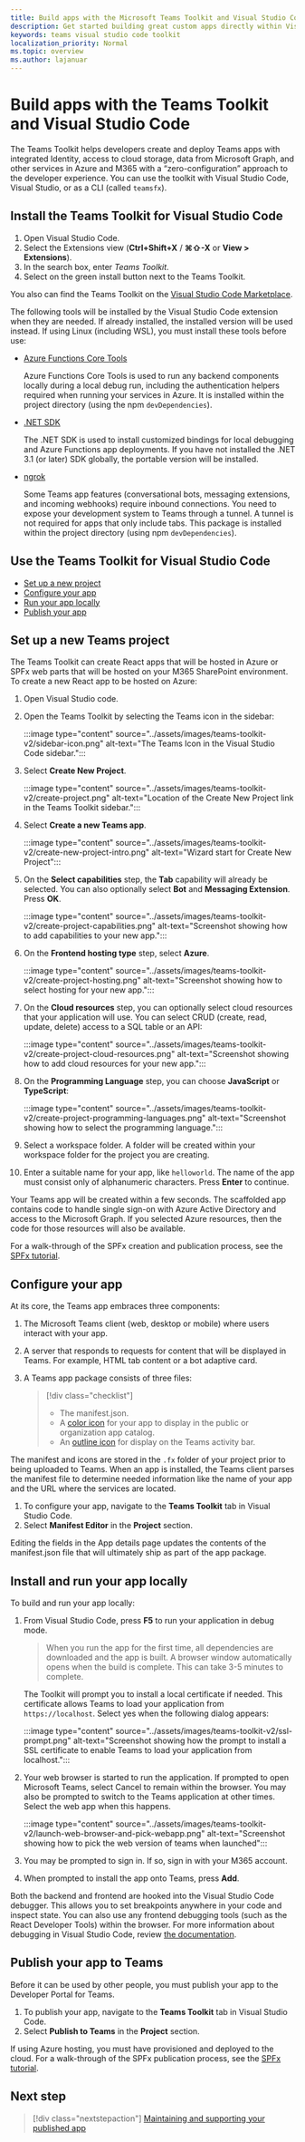 ```yaml
---
title: Build apps with the Microsoft Teams Toolkit and Visual Studio Code
description: Get started building great custom apps directly within Visual Studio Code with the Microsoft Teams Toolkit
keywords: teams visual studio code toolkit
localization_priority: Normal
ms.topic: overview
ms.author: lajanuar
---
```

# Build apps with the Teams Toolkit and Visual Studio Code

The Teams Toolkit helps developers create and deploy Teams apps with integrated Identity, access to cloud storage, data from Microsoft Graph, and other services in Azure and M365 with a “zero-configuration” approach to the developer experience.  You can use the toolkit with Visual Studio Code, Visual Studio, or as a CLI (called `teamsfx`).

## Install the Teams Toolkit for Visual Studio Code

1. Open Visual Studio Code.
1. Select the Extensions view (**Ctrl+Shift+X** / **⌘⇧-X** or **View > Extensions**).
1. In the search box, enter _Teams Toolkit_.
1. Select on the green install button next to the Teams Toolkit.

You also can find the Teams Toolkit on the [Visual Studio Code Marketplace](https://marketplace.visualstudio.com/items?itemName=TeamsDevApp.ms-teams-vscode-extension).

The following tools will be installed by the Visual Studio Code extension when they are needed.  If already installed, the installed version will be used instead.  If using Linux (including WSL), you must install these tools before use:

- [Azure Functions Core Tools](/azure/azure-functions/functions-run-local)

    Azure Functions Core Tools is used to run any backend components locally during a local debug run, including the authentication helpers required when running your services in Azure.  It is installed within the project directory (using the npm `devDependencies`).

- [.NET SDK](/dotnet/core/install/)

    The .NET SDK is used to install customized bindings for local debugging and Azure Functions app deployments.  If you have not installed the .NET 3.1 (or later) SDK globally, the portable version will be installed.

- [ngrok](https://ngrok.com/download)

    Some Teams app features (conversational bots, messaging extensions, and incoming webhooks) require inbound connections.  You need to expose your development system to Teams through a tunnel.  A tunnel is not required for apps that only include tabs.  This package is installed within the project directory (using npm `devDependencies`).

## Use the Teams Toolkit for Visual Studio Code

- [Set up a new project](#set-up-a-new-teams-project)
- [Configure your app](#configure-your-app)
- [Run your app locally](#install-and-run-your-app-locally)
- [Publish your app](#publish-your-app-to-teams)

## Set up a new Teams project

The Teams Toolkit can create React apps that will be hosted in Azure or SPFx web parts that will be hosted on your M365 SharePoint environment.  To create a new React app to be hosted on Azure:

1. Open Visual Studio code.
1. Open the Teams Toolkit by selecting the Teams icon in the sidebar:

    :::image type="content" source="../assets/images/teams-toolkit-v2/sidebar-icon.png" alt-text="The Teams Icon in the Visual Studio Code sidebar.":::

1. Select **Create New Project**.

   :::image type="content" source="../assets/images/teams-toolkit-v2/create-project.png" alt-text="Location of the Create New Project link in the Teams Toolkit sidebar.":::

1. Select **Create a new Teams app**.

   :::image type="content" source="../assets/images/teams-toolkit-v2/create-new-project-intro.png" alt-text="Wizard start for Create New Project":::

1. On the **Select capabilities** step, the **Tab** capability will already be selected.  You can also optionally select **Bot** and **Messaging Extension**.  Press **OK**.

   :::image type="content" source="../assets/images/teams-toolkit-v2/create-project-capabilities.png" alt-text="Screenshot showing how to add capabilities to your new app.":::

1. On the **Frontend hosting type** step, select **Azure**.

   :::image type="content" source="../assets/images/teams-toolkit-v2/create-project-hosting.png" alt-text="Screenshot showing how to select hosting for your new app.":::

1. On the **Cloud resources** step, you can optionally select cloud resources that your application will use.  You can select CRUD (create, read, update, delete) access to a SQL table or an API:

   :::image type="content" source="../assets/images/teams-toolkit-v2/create-project-cloud-resources.png" alt-text="Screenshot showing how to add cloud resources for your new app.":::

1. On the **Programming Language** step, you can choose **JavaScript** or **TypeScript**:

    :::image type="content" source="../assets/images/teams-toolkit-v2/create-project-programming-languages.png" alt-text="Screenshot showing how to select the programming language.":::

1. Select a workspace folder.  A folder will be created within your workspace folder for the project you are creating.

1. Enter a suitable name for your app, like `helloworld`.  The name of the app must consist only of alphanumeric characters.  Press **Enter** to continue.

Your Teams app will be created within a few seconds.  The scaffolded app contains code to handle single sign-on with Azure Active Directory and access to the Microsoft Graph.  If you selected Azure resources, then the code for those resources will also be available.

For a walk-through of the SPFx creation and publication process, see the [SPFx tutorial](../get-started/first-app-spfx.md).

## Configure your app

At its core, the Teams app embraces three components:

  1. The Microsoft Teams client (web, desktop or mobile) where users interact with your app.
  1. A server that responds to requests for content that will be displayed in Teams. For example, HTML tab content or a bot adaptive card.
  1. A Teams app package consists of three files:

      > [!div class="checklist"]
      >
      > - The manifest.json.
      > - A [color icon](../resources/schema/manifest-schema.md#icons) for your app to display in the public or organization app catalog.
      > - An [outline icon](../resources/schema/manifest-schema.md#icons) for display on the Teams activity bar.

The manifest and icons are stored in the `.fx` folder of your project prior to being uploaded to Teams. When an app is installed, the Teams client parses the manifest file to determine needed information like the name of your app and the URL where the services are located.

1. To configure your app, navigate to the **Teams Toolkit** tab in Visual Studio Code.
1. Select **Manifest Editor** in the **Project** section.

Editing the fields in the App details page updates the contents of the manifest.json file that will ultimately ship as part of the app package.

## Install and run your app locally

To build and run your app locally:

1. From Visual Studio Code, press **F5** to run your application in debug mode.

   > When you run the app for the first time, all dependencies are downloaded and the app is built.  A browser window automatically opens when the build is complete.  This can take 3-5 minutes to complete.

   The Toolkit will prompt you to install a local certificate if needed. This certificate allows Teams to load your application from `https://localhost`. Select yes when the following dialog appears:

   :::image type="content" source="../assets/images/teams-toolkit-v2/ssl-prompt.png" alt-text="Screenshot showing how the prompt to install a SSL certificate to enable Teams to load your application from localhost.":::

1. Your web browser is started to run the application. If prompted to open Microsoft Teams, select Cancel to remain within the browser. You may also be prompted to switch to the Teams application at other times. Select the web app when this happens.

   :::image type="content" source="../assets/images/teams-toolkit-v2/launch-web-browser-and-pick-webapp.png" alt-text="Screenshot showing how to pick the web version of teams when launched":::

1. You may be prompted to sign in.  If so, sign in with your M365 account.
1. When prompted to install the app onto Teams, press **Add**.

Both the backend and frontend are hooked into the Visual Studio Code debugger.  This allows you to set breakpoints anywhere in your code and inspect state.  You can also use any frontend debugging tools (such as the React Developer Tools) within the browser.  For more information about debugging in Visual Studio Code, review [the documentation](https://code.visualstudio.com/Docs/editor/debugging).

## Publish your app to Teams

Before it can be used by other people, you must publish your app to the Developer Portal for Teams.

1. To publish your app, navigate to the **Teams Toolkit** tab in Visual Studio Code.
1. Select **Publish to Teams** in the **Project** section.

If using Azure hosting, you must have provisioned and deployed to the cloud. For a walk-through of the SPFx publication process, see the [SPFx tutorial](../get-started/first-app-spfx.md).

## Next step

> [!div class="nextstepaction"]
> [Maintaining and supporting your published app](../concepts/deploy-and-publish/appsource/post-publish/overview.md)

